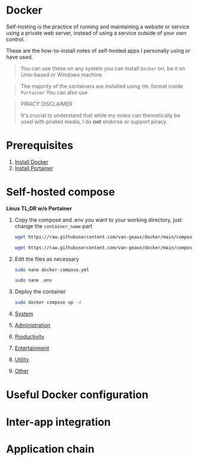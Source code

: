 # Docker

Self-hosting is the practice of running and maintaining a website or service using a private web server, instead of using a service outside of your own control.

These are the how-to-install notes of self-hosted apps I personally using or have used.

> You can use these on any system you can install `Docker` on, be it on Unix-based or Windows machine

> The majority of the containers are installed using `YML` format inside `Portainer`
> You can also use 

> PIRACY DISCLAIMER
> 
> It's crucial to understand that while my notes *can* theoretically be used with pirated media, I do **not** endorse or support piracy.


# Prerequisites

1. [Install Docker](docs/prerequisites/docker.md)
2. [Install Portainer](docs/prerequisites/portainer.md)


# Self-hosted compose

**Linux TL;DR w/o Portainer**

1. Copy the compose and .env you want to your working directory, just change the `container_name` part
   ```bash
   wget https://raw.githubusercontent.com/van-geaux/docker/main/compose/container_name/docker-compose.yml
   ```
   ```bash
   wget https://raw.githubusercontent.com/van-geaux/docker/main/compose/container_name/.env
   ```
2. Edit the files as necessary
   ```bash
   sudo nano docker-compose.yml
   ```
   ```bash
   sudo nano .env
   ```
3. Deploy the container
   ```bash
   sudo docker compose up -d
   ```


1. [System](/docs/system/system.md)
2. [Administration](/docs/administration/administration.md)
3. [Productivity](/docs/productivity/productivity.md)
4. [Entertainment](/docs/entertainment/entertainment.md)
5. [Utility](/docs/utility/utility.md)
6. [Other](/docs/other/other.md)


# Useful Docker configuration


# Inter-app integration


# Application chain

